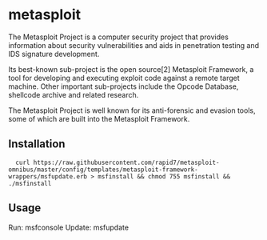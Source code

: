 # metasploit
The Metasploit Project is a computer security project that provides information about security vulnerabilities and aids in penetration testing and IDS signature development.

Its best-known sub-project is the open source[2] Metasploit Framework, a tool for developing and executing exploit code against a remote target machine. Other important sub-projects include the Opcode Database, shellcode archive and related research.

The Metasploit Project is well known for its anti-forensic and evasion tools, some of which are built into the Metasploit Framework.

Installation
----
      curl https://raw.githubusercontent.com/rapid7/metasploit-omnibus/master/config/templates/metasploit-framework-wrappers/msfupdate.erb > msfinstall && chmod 755 msfinstall && ./msfinstall

Usage
----
Run:
      msfconsole
Update:
      msfupdate
